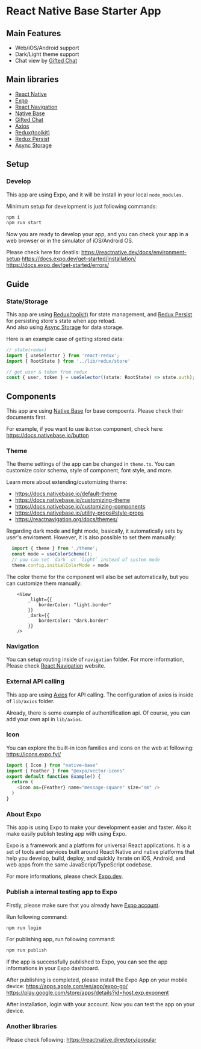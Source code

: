 # React Native Base Starter App

## Main Features

 - Web/iOS/Android support
 - Dark/Light theme support
 - Chat view by [Gifted Chat](https://github.com/FaridSafi/react-native-gifted-chat)

## Main libraries

 - [React Native](https://reactnative.dev/)
 - [Expo](https://expo.dev/)
 - [React Navigation](https://reactnavigation.org/)
 - [Native Base](https://nativebase.io/)
 - [Gifted Chat](https://github.com/FaridSafi/react-native-gifted-chat)
 - [Axios](https://axios-http.com/)
 - [Redux(toolkit)](https://redux-toolkit.js.org/)
 - [Redux Persist](https://github.com/rt2zz/redux-persist)
 - [Async Storage](https://react-native-async-storage.github.io/async-storage/)


## Setup

### Develop

This app are using Expo, and it will be install in your local `node_modules`.

Minimum setup for development is just following commands:

```bash
npm i
npm run start
```

Now you are ready to develop your app, and you can check your app in a web browser or in the simulator of iOS/Android OS.

Please check here for deatils:
https://reactnative.dev/docs/environment-setup
https://docs.expo.dev/get-started/installation/
https://docs.expo.dev/get-started/errors/

## Guide

### State/Storage

This app are using [Redux(toolkit)](https://redux-toolkit.js.org/) for state management, and [Redux Persist](https://github.com/rt2zz/redux-persist) for persisting store's state when app reload.  
And also using [Async Storage](https://react-native-async-storage.github.io/async-storage/) for data storage.


Here is an example case of getting stored data:
```ts
// state(redux)
import { useSelector } from 'react-redux';
import { RootState } from '../lib/redux/store'

// get user & token from redux
const { user, token } = useSelector((state: RootState) => state.auth);
```

## Components

This app are using [Native Base](https://docs.nativebase.io) for base compoents.
Please check their documents first.

For example, if you want to use `Button` component, check here:
https://docs.nativebase.io/button


### Theme

The theme settings of the app can be changed in `theme.ts`.
You can customize color schema, style of component, font style, and more.

Learn more about extending/customizing theme:
 - https://docs.nativebase.io/default-theme
 - https://docs.nativebase.io/customizing-theme
 - https://docs.nativebase.io/customizing-components
 - https://docs.nativebase.io/utility-props#style-props
 - https://reactnavigation.org/docs/themes/

Regarding dark mode and light mode, basically, it automatically sets by user's enviroment.
However, it is also possible to set them manually:

```ts
  import { theme } from './theme';
  const mode = useColorScheme();
  // you can set `dark` or `light` instead of system mode
  theme.config.initialColorMode = mode
```

The color theme for the component will also be set automatically, but you can customize them manually:

```tsx
    <View
        _light={{
            borderColor: "light.border"
        }}
        _dark={{
            borderColor: "dark.border"
        }}
    />
```


### Navigation

You can setup routing inside of `navigation` folder.
For more information, Please check [React Navigation](https://reactnavigation.org/) website.


### External API calling

This app are using [Axios](https://axios-http.com/) for API calling.
The configuration of axios is inside of `lib/axios` folder.

Already, there is some example of authentification api.
Of course, you can add your own api in `lib/axios`.

### Icon

You can explore the built-in icon families and icons on the web at following:
https://icons.expo.fyi/

```ts
import { Icon } from "native-base"
import { Feather } from "@expo/vector-icons"
export default function Example() {
  return (
    <Icon as={Feather} name="message-square" size="sm" />
  )
}
```

### About Expo

This app is using Expo to make your development easier and faster.
Also it make easily publish testing app with using Expo.

Expo is a framework and a platform for universal React applications. It is a set of tools and services built around React Native and native platforms that help you develop, build, deploy, and quickly iterate on iOS, Android, and web apps from the same JavaScript/TypeScript codebase.

For more informations, please check [Expo.dev](https://docs.expo.dev/).

### Publish a internal testing app to Expo

Firstly, please make sure that you already have [Expo account](https://expo.dev/).

Run following command:

```bash
npm run login
```

For publishing app, run following command:

```bash
npm run publish
```

If the app is successfully published to Expo, you can see the app informations in your Expo dashboard.

After publishing is completed, please install the Expo App on your mobile device:
https://apps.apple.com/en/app/expo-go/
https://play.google.com/store/apps/details?id=host.exp.exponent

After installation, login with your account.
Now you can test the app on your device.

### Another libraries

Please check following:
https://reactnative.directory/popular


